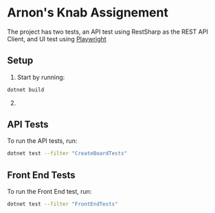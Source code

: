 # Arnon's Knab Assignement

The project has two tests, an API test using RestSharp as the REST API Client, and UI test using [Playwright](https://playwright.dev/dotnet/)

## Setup

1. Start by running:

```bash
dotnet build
```

2.

## API Tests

To run the API tests, run:

```bash
dotnet test --filter "CreateBoardTests"
```

## Front End Tests

To run the Front End test, run:

```bash
dotnet test --filter "FrontEndTests"
```
